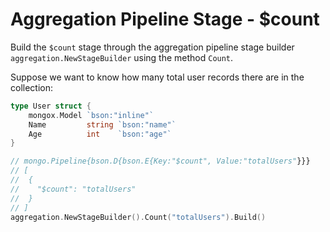# Aggregation Pipeline Stage - $count
Build the `$count` stage through the aggregation pipeline stage builder `aggregation.NewStageBuilder` using the method `Count`.

Suppose we want to know how many total user records there are in the collection:

```go
type User struct {
	mongox.Model `bson:"inline"`
	Name         string `bson:"name"`
	Age          int    `bson:"age"`
}

// mongo.Pipeline{bson.D{bson.E{Key:"$count", Value:"totalUsers"}}}
// [
//  {
//    "$count": "totalUsers"
//  }
// ]
aggregation.NewStageBuilder().Count("totalUsers").Build()
```